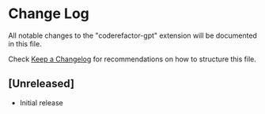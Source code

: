 # Change Log

All notable changes to the "coderefactor-gpt" extension will be documented in this file.

Check [Keep a Changelog](http://keepachangelog.com/) for recommendations on how to structure this file.

## [Unreleased]

- Initial release
